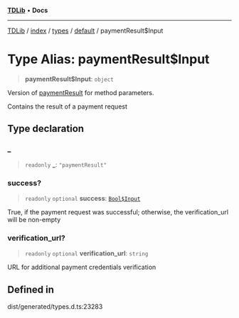 [**TDLib**](../../../../../../README.md) • **Docs**

***

[TDLib](../../../../../../modules.md) / [index](../../../../../README.md) / [types](../../../README.md) / [default](../README.md) / paymentResult$Input

# Type Alias: paymentResult$Input

> **paymentResult$Input**: `object`

Version of [paymentResult](paymentResult-1.md) for method parameters.

Contains the result of a payment request

## Type declaration

### \_

> `readonly` **\_**: `"paymentResult"`

### success?

> `readonly` `optional` **success**: [`Bool$Input`](Bool$Input.md)

True, if the payment request was successful; otherwise, the verification_url will be non-empty

### verification\_url?

> `readonly` `optional` **verification\_url**: `string`

URL for additional payment credentials verification

## Defined in

dist/generated/types.d.ts:23283
